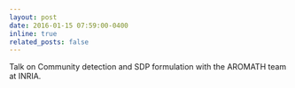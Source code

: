 ```yaml
---
layout: post
date: 2016-01-15 07:59:00-0400
inline: true
related_posts: false
---
```


Talk on Community detection and SDP formulation with the AROMATH team at INRIA.
